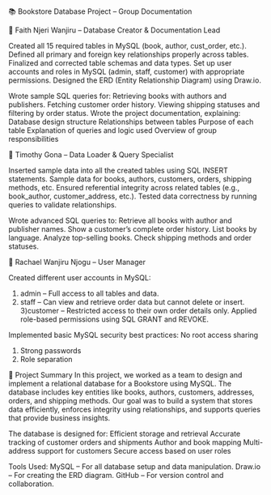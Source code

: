 📚 Bookstore Database Project – Group Documentation

👤 Faith Njeri Wanjiru – Database Creator & Documentation Lead

Created all 15 required tables in MySQL (book, author, cust_order, etc.).
Defined all primary and foreign key relationships properly across tables.
Finalized and corrected table schemas and data types.
Set up user accounts and roles in MySQL (admin, staff, customer) with appropriate permissions.
Designed the ERD (Entity Relationship Diagram) using Draw.io.

Wrote sample SQL queries for:
Retrieving books with authors and publishers.
Fetching customer order history.
Viewing shipping statuses and filtering by order status.
Wrote the project documentation, explaining:
Database design structure
Relationships between tables
Purpose of each table
Explanation of queries and logic used
Overview of group responsibilities

👤 Timothy Gona – Data Loader & Query Specialist

Inserted sample data into all the created tables using SQL INSERT statements.
Sample data for books, authors, customers, orders, shipping methods, etc.
Ensured referential integrity across related tables (e.g., book_author, customer_address, etc.).
Tested data correctness by running queries to validate relationships.

Wrote advanced SQL queries to:
Retrieve all books with author and publisher names.
Show a customer’s complete order history.
List books by language.
Analyze top-selling books.
Check shipping methods and order statuses.

👤 Rachael Wanjiru Njogu – User Manager

Created different user accounts in MySQL:
1) admin – Full access to all tables and data.
2) staff – Can view and retrieve order data but cannot delete or insert.
3)customer – Restricted access to their own order details only.
Applied role-based permissions using SQL GRANT and REVOKE.

Implemented basic MySQL security best practices:
No root access sharing
1) Strong passwords
2) Role separation

📌 Project Summary
In this project, we worked as a team to design and implement a relational database for a Bookstore using MySQL.
The database includes key entities like books, authors, customers, addresses, orders, and shipping methods. Our goal was to build a system that stores data efficiently, enforces integrity using relationships, and supports queries that provide business insights.

The database is designed for:
Efficient storage and retrieval
Accurate tracking of customer orders and shipments
Author and book mapping
Multi-address support for customers
Secure access based on user roles

Tools Used:
MySQL – For all database setup and data manipulation.
Draw.io – For creating the ERD diagram.
GitHub – For version control and collaboration.
